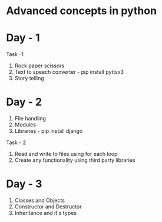 # Advanced concepts in python

# Day - 1
Task -1
1) Rock paper scissors
2) Text to speech converter - pip install pyttsx3
3) Story telling

# Day - 2
1) File handling
2) Modules
3) Libraries - pip install django

Task - 2
1) Read and write to files using for each loop
2) Create any functionality using third party libraries

# Day - 3
1) Classes and Objects
2) Constructor and Destructor
3) Inheritance and it's types
